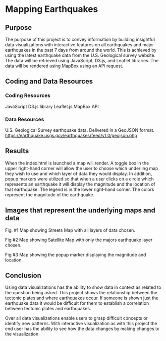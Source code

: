 # Mapping Earthquakes

## Purpose
The purpose of this project is to convey information by building insightful data visualizations with interactive features on all earthquakes and major earthquakes in the past 7 days from around the world. This is achieved by using the latest earthquake data from the U.S. Geological survey website. The data will be retrieved using JavaScript, D3.js, and Leaflet libraries. The data will be rendered using MapBox using an API request. 

## Coding and Data Resources

### Coding Resources
JavaScript	D3.js library
Leaflet.js	MapBox API

### Data Resources
U.S. Geological Survey earthquake data. Delivered in a GeoJSON format.
<br>https://earthquake.usgs.gov/earthquakes/feed/v1.0/geojson.php

## Results

When the index.html is launched a map will render. A toggle box in the upper right-hand corner will allow the user to choose which underling map they wish to use and which layer of data they would display. In addition, popup markers were utilized so that when a user clicks on a circle which represents an earthquake it will display the magnitude and the location of that earthquake. The legend is in the lower right-hand corner. The colors represent the magnitude of the earthquake. 

## Images that represent the underlying maps and data
Fig. #1 Map showing Streets Map with all layers of data chosen.

Fig #2 Map showing Satellite Map with only the majors earthquake layer chosen.

Fig #3 Map showing the popup marker displaying the magnitude and location.


## Conclusion
Using data visualizations has the ability to show data in context as related to the question being asked. This project shows the relationship between the tectonic plates and where earthquakes occur. If someone is shown just the earthquake data it would be difficult for them to establish a correlation between tectonic plates and earthquakes.

Over all data visualizations enable users to grasp difficult concepts or identify new patterns. With interactive visualization as with this project the end user has the ability to see how the data changes by making changes to the visualization. 
